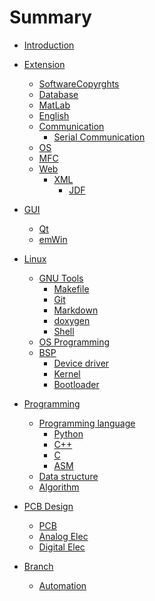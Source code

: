 # Summary

* [Introduction](README.md)

* [Extension]()
	* [SoftwareCopyrghts](pages/SoftwareCopyrights.md)
	* [Database]()
	* [MatLab](pages/extension/matlab.md)
	* [English](pages/English.md)
	* [Communication]()
		* [Serial Communication](pages/extension/Communication.md)
	* [OS]()
	* [MFC]()
	* [Web]()
		* [XML](pages/extension/XML.md)
			* [JDF](pages/extension/JDF.md)

* [GUI]()
	* [Qt](pages/Qt.md)
	* [emWin](pages/emWin.md)

* [Linux]()
	* [GNU Tools]()
		* [Makefile]()
		* [Git](pages/Git.md)
		* [Markdown]()
		* [doxygen](pages/doxygen.md)
		* [Shell](pages/Shell.md)
	* [OS Programming](Posix.md)
	* [BSP]()
	    * [Device driver]()
		* [Kernel]()
		* [Bootloader](pages/Bootloader.md)

* [Programming]()
	* [Programming language]()
		* [Python](pages/Python.md)
		* [C++](pages/C++.md)
		* [C](pages/C.md)
		* [ASM]()
	* [Data structure]()
	* [Algorithm]()

* [PCB Design]()
	* [PCB](pages/PCB.md)
	* [Analog Elec](pages/Analog.md)
	* [Digital Elec](pages/Digital.md)

* [Branch]()
	* [Automation]()


